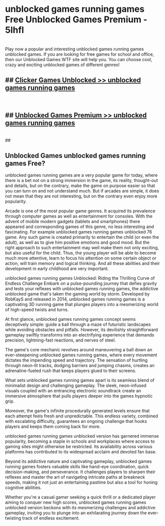 # unblocked games running games  Free Unblocked Games Premium - 5lhfl <br>
<br>
Play now a popular and interesting unblocked games running games unblocked games. If you are looking for free games for school and office, then our Unblocked Games WTF site will help you. You can choose cool, crazy and exciting unblocked games of different genres!


## ##  [Clicker Games Unblocked >> unblocked games running games](http://freeplayer.one?title=unblocked_games_running_games&ref=UGames)
  <br>

##  ## [Unblocked Games Premium >> unblocked games running games](http://freeplayer.one?title=unblocked_games_running_games&ref=UGames)
  <br>
  ##



## Unblocked Games unblocked games running games Free?

unblocked games running games are a very popular game for today, where there is a bet not on a strong immersion in the game, its reality, thought-out and details, but on the contrary, make the game on purpose easier so that you can turn on and not understand much. But if arcades are simple, it does not mean that they are not interesting, but on the contrary even enjoy more popularity.

Arcade is one of the most popular game genres. It acquired its prevalence through computer games as well as entertainment for consoles. With the advent of mobile modern gadgets (tablets and smartphones) there appeared and corresponding games of this genre, no less interesting and fascinating. For example unblocked games running games unblocked 76 game. Any such game is created primarily to entertain the child (or even the adult), as well as to give him positive emotions and good mood. But the right approach to such entertainment may well make them not only exciting, but also useful for the child. Thus, the young player will be able to become much more attentive, learn to focus his attention on some certain object or action, will train memory and logical thinking. And all these abilities and their development in early childhood are very important.

unblocked games running games Unblocked: Riding the Thrilling Curve of Endless Challenge
Embark on a pulse-pounding journey that defies gravity and tests your reflexes with unblocked games running games, the addictive unblocked game that's taken the gaming world by storm. Developed by RobKayS and released in 2014, unblocked games running games is a captivating 3D running game that plunges players into a mesmerizing world of high-speed twists and turns.

At first glance, unblocked games running games concept seems deceptively simple: guide a ball through a maze of futuristic landscapes while avoiding obstacles and pitfalls. However, its devilishly straightforward gameplay swiftly transforms into an electrifying experience that demands precision, lightning-fast reactions, and nerves of steel.

The game's core mechanic revolves around maneuvering a ball down an ever-steepening unblocked games running games, where every movement dictates the impending speed and trajectory. The sensation of hurtling through neon-lit tracks, dodging barriers and jumping chasms, creates an adrenaline-fueled rush that keeps players glued to their screens.

What sets unblocked games running games apart is its seamless blend of minimalist design and challenging gameplay. The sleek, neon-infused visuals coupled with an entrancing electronic soundtrack create an immersive atmosphere that pulls players deeper into the games hypnotic grip.

Moreover, the game's infinite procedurally generated levels ensure that each attempt feels fresh and unpredictable. This endless variety, combined with escalating difficulty, guarantees an ongoing challenge that hooks players and keeps them coming back for more.

unblocked games running games unblocked version has garnered immense popularity, becoming a staple in schools and workplaces where access to gaming sites might otherwise be restricted. Its availability across various platforms has contributed to its widespread acclaim and devoted fan base.

Beyond its addictive nature and captivating gameplay, unblocked games running games fosters valuable skills like hand-eye coordination, quick decision-making, and perseverance. It challenges players to sharpen their reflexes and master the art of navigating intricate paths at breakneck speeds, making it not just an entertaining pastime but also a tool for honing cognitive abilities.

Whether you're a casual gamer seeking a quick thrill or a dedicated player aiming to conquer new high scores, unblocked games running games unblocked version beckons with its mesmerizing challenges and addictive gameplay, inviting you to plunge into an exhilarating journey down the ever-twisting track of endless excitement.